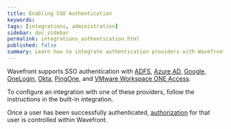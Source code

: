 ```yaml
---
title: Enabling SSO Authentication
keywords:
tags: [integrations, administration]
sidebar: doc_sidebar
permalink: integrations_authentication.html
published: false
summary: Learn how to integrate authentication providers with Wavefront.
---
```


Wavefront supports SSO authentication with [ADFS](adfs.html), [Azure AD](azure_ad.html), [Google](google.html), [OneLogin](onelogin.html), [Okta](okta.html), [PingOne](pingone.html), and [VMware Workspace ONE Access](workspace-one.html).

To configure an integration with one of these providers, follow the instructions in the built-in integration.

Once a user has been successfully authenticated, [authorization](permissions_overview.html) for that user is controlled within Wavefront.
